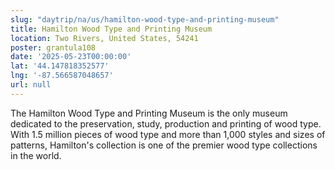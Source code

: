 ```yaml
---
slug: "daytrip/na/us/hamilton-wood-type-and-printing-museum"
title: Hamilton Wood Type and Printing Museum
location: Two Rivers, United States, 54241
poster: grantula108
date: '2025-05-23T00:00:00'
lat: '44.147818352577'
lng: '-87.566587048657'
url: null
---
```


The Hamilton Wood Type and Printing Museum is the only museum dedicated to the preservation, study, production and printing of wood type. With 1.5 million pieces of wood type and more than 1,000 styles and sizes of patterns, Hamilton's collection is one of the premier wood type collections in the world.
